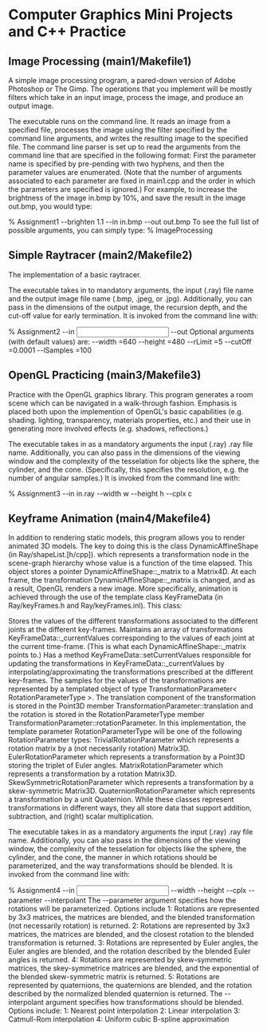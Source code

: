 # Computer Graphics Mini Projects and C++ Practice

## Image Processing (main1/Makefile1)

A simple image processing program, a pared-down version of Adobe Photoshop or The Gimp. The operations that you implement will be mostly filters which take in an input image, process the image, and produce an output image.

The executable runs on the command line. It reads an image from a specified file, processes the image using the filter specified by the command line arguments, and writes the resulting image to the specified file.
The command line parser is set up to read the arguments from the command line that are specified in the following format: First the parameter name is specified by pre-pending with two hyphens, and then the parameter values are enumerated. (Note that the number of arguments associated to each parameter are fixed in main1.cpp and the order in which the parameters are specified is ignored.)
For example, to increase the brightness of the image in.bmp by 10%, and save the result in the image out.bmp, you would type:


% Assignment1 --brighten 1.1 --in in.bmp --out out.bmp
To see the full list of possible arguments, you can simply type:
% ImageProcessing

## Simple Raytracer (main2/Makefile2)

The implementation of a basic raytracer.

The executable takes in to mandatory arguments, the input (.ray) file name and the output image file name (.bmp, .jpeg, or .jpg). Additionally, you can pass in the dimensions of the output image, the recursion depth, and the cut-off value for early termination. It is invoked from the command line with:


% Assignment2 --in <input ray-file name> --out <output image file name>
Optional arguments (with default values) are:
--width <image width>=640
--height <image height>=480
--rLimit <recursion limit>=5
--cutOff <recursion cut-off threshold>=0.0001
--lSamples <number of light samples>=100

## OpenGL Practicing (main3/Makefile3)

Practice with the OpenGL graphics library. This program generates a room scene which can be navigated in a walk-through fashion. Emphasis is placed both upon the implemention of OpenGL's basic capabilities (e.g. shading. lighting, transparency, materials properties, etc.) and their use in generating more involved effects (e.g. shadows, reflections.)

The executable takes in as a mandatory arguments the input (.ray) .ray file name. Additionally, you can also pass in the dimensions of the viewing window and the complexity of the tesselation for objects like the sphere, the cylinder, and the cone. (Specifically, this specifies the resolution, e.g. the number of angular samples.) It is invoked from the command line with:


% Assignment3 --in in.ray --width w --height h --cplx c

## Keyframe Animation (main4/Makefile4)

In addition to rendering static models, this program allows you to render animated 3D models. The key to doing this is the class DynamicAffineShape (in Ray/shapeList.[h/cpp]). which represents a transformation node in the scene-graph hierarchy whose value is a function of the time elapsed. This object stores a pointer DynamicAffineShape::_matrix to a Matrix4D. At each frame, the transformation DynamicAffineShape::_matrix is changed, and as a result, OpenGL renders a new image.
More specifically, animation is achieved through the use of the template class KeyFrameData (in Ray/keyFrames.h and Ray/keyFrames.inl). This class:

Stores the values of the different transformations associated to the different joints at the different key-frames.
Maintains an array of transformations KeyFrameData::_currentValues corresponding to the values of each joint at the current time-frame. (This is what each DynamicAffineShape::_matrix points to.)
Has a method KeyFrameData::setCurrentValues responsible for updating the transformations in KeyFrameData::_currentValues by interpolating/approximating the transformations prescribed at the different key-frames.
The samples for the values of the transformations are represented by a templated object of type TransformationParameter< RotationParameterType >. The translation component of the transformation is stored in the Point3D member TransformationParameter::translation and the rotation is stored in the RotationParameterType member TransformationParameter::rotationParameter. In this implementation, the template parameter RotationParameterType will be one of the following RotationParameter types:
TrivialRotationParameter which represents a rotation matrix by a (not necessarily rotation) Matrix3D.
EulerRotationParameter which represents a transformation by a Point3D storing the triplet of Euler angles.
MatrixRotationParameter which represents a transformation by a rotation Matrix3D.
SkewSymmetricRotationParameter which represents a transformation by a skew-symmetric Matrix3D.
QuaternionRotationParameter which represents a transformation by a unit Quaternion.
While these classes represent transformations in different ways, they all store data that support addition, subtraction, and (right) scalar multiplication.

The executable takes in as a mandatory arguments the input (.ray) .ray file name. Additionally, you can also pass in the dimensions of the viewing window, the complexity of the tesselation for objects like the sphere, the cylinder, and the cone, the manner in which rotations should be parameterized, and the way transformations should be blended. It is invoked from the command line with:


% Assignment4 --in <input ray file> --width <width> --height <height> --cplx <complexity> --parameter <matrix representation> --interpolant <interpolation type>
The --parameter argument specifies how the rotations will be parameterized. Options include
1: Rotations are represented by 3x3 matrices, the matrices are blended, and the blended transformation (not necessarily rotation) is returned.
2: Rotations are represented by 3x3 matrices, the matrices are blended, and the closest rotation to the blended transformation is returned.
3: Rotations are represented by Euler angles, the Euler angles are blended, and the rotation described by the blended Euler angles is returned.
4: Rotations are represented by skew-symmetric matrices, the skey-symmetrice matrices are blended, and the exponential of the blended skew-symmetric matrix is returned.
5: Rotations are represented by quaternions, the quaternions are blended, and the rotation described by the normalized blended quaternion is returned.
The --interpolant argument specifies how transformations should be blended. Options include:
1: Nearest point interpolation
2: Linear interpolation
3: Catmull-Rom interpolation
4: Uniform cubic B-spline approximation

